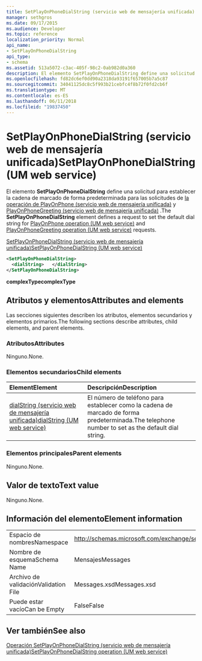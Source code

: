 ```yaml
---
title: SetPlayOnPhoneDialString (servicio web de mensajería unificada)
manager: sethgros
ms.date: 09/17/2015
ms.audience: Developer
ms.topic: reference
localization_priority: Normal
api_name:
- SetPlayOnPhoneDialString
api_type:
- schema
ms.assetid: 513a5072-c3ac-405f-98c2-0ab982d0a360
description: El elemento SetPlayOnPhoneDialString define una solicitud para establecer la cadena de marcado predeterminado para la operación de PlayOnPhone (servicio web de mensajería unificada) y las solicitudes de PlayOnPhoneGreeting operación (servicio web de mensajería unificada).
ms.openlocfilehash: fd82dc6ef0dd90a2318da93191f657005b7a5c87
ms.sourcegitcommit: 34041125dc8c5f993b21cebfc4f8b72f0fd2cb6f
ms.translationtype: MT
ms.contentlocale: es-ES
ms.lasthandoff: 06/11/2018
ms.locfileid: "19837450"
---
```

# <a name="setplayonphonedialstring-um-web-service"></a><span data-ttu-id="ac3ef-103">SetPlayOnPhoneDialString (servicio web de mensajería unificada)</span><span class="sxs-lookup"><span data-stu-id="ac3ef-103">SetPlayOnPhoneDialString (UM web service)</span></span>

<span data-ttu-id="ac3ef-104">El elemento **SetPlayOnPhoneDialString** define una solicitud para establecer la cadena de marcado de forma predeterminada para las solicitudes de [la operación de PlayOnPhone (servicio web de mensajería unificada)](playonphone-operation-um-web-service.md) y [PlayOnPhoneGreeting (servicio web de mensajería unificada)](playonphonegreeting-operation-um-web-service.md) .</span><span class="sxs-lookup"><span data-stu-id="ac3ef-104">The **SetPlayOnPhoneDialString** element defines a request to set the default dial string for [PlayOnPhone operation (UM web service)](playonphone-operation-um-web-service.md) and [PlayOnPhoneGreeting operation (UM web service)](playonphonegreeting-operation-um-web-service.md) requests.</span></span> 
  
[<span data-ttu-id="ac3ef-105">SetPlayOnPhoneDialString (servicio web de mensajería unificada)</span><span class="sxs-lookup"><span data-stu-id="ac3ef-105">SetPlayOnPhoneDialString (UM web service)</span></span>](setplayonphonedialstring-um-web-service.md)
  
```xml
<SetPlayOnPhoneDialString>
  <dialString>   </dialString>
</SetPlayOnPhoneDialString>
```

 <span data-ttu-id="ac3ef-106">**complexType**</span><span class="sxs-lookup"><span data-stu-id="ac3ef-106">**complexType**</span></span>
## <a name="attributes-and-elements"></a><span data-ttu-id="ac3ef-107">Atributos y elementos</span><span class="sxs-lookup"><span data-stu-id="ac3ef-107">Attributes and elements</span></span>

<span data-ttu-id="ac3ef-108">Las secciones siguientes describen los atributos, elementos secundarios y elementos primarios.</span><span class="sxs-lookup"><span data-stu-id="ac3ef-108">The following sections describe attributes, child elements, and parent elements.</span></span>
  
### <a name="attributes"></a><span data-ttu-id="ac3ef-109">Atributos</span><span class="sxs-lookup"><span data-stu-id="ac3ef-109">Attributes</span></span>

<span data-ttu-id="ac3ef-110">Ninguno.</span><span class="sxs-lookup"><span data-stu-id="ac3ef-110">None.</span></span>
  
### <a name="child-elements"></a><span data-ttu-id="ac3ef-111">Elementos secundarios</span><span class="sxs-lookup"><span data-stu-id="ac3ef-111">Child elements</span></span>

|<span data-ttu-id="ac3ef-112">**Element**</span><span class="sxs-lookup"><span data-stu-id="ac3ef-112">**Element**</span></span>|<span data-ttu-id="ac3ef-113">**Descripción**</span><span class="sxs-lookup"><span data-stu-id="ac3ef-113">**Description**</span></span>|
|:-----|:-----|
|[<span data-ttu-id="ac3ef-114">dialString (servicio web de mensajería unificada)</span><span class="sxs-lookup"><span data-stu-id="ac3ef-114">dialString (UM web service)</span></span>](dialstring-um-web-service.md) <br/> |<span data-ttu-id="ac3ef-115">El número de teléfono para establecer como la cadena de marcado de forma predeterminada.</span><span class="sxs-lookup"><span data-stu-id="ac3ef-115">The telephone number to set as the default dial string.</span></span>  <br/> |
   
### <a name="parent-elements"></a><span data-ttu-id="ac3ef-116">Elementos principales</span><span class="sxs-lookup"><span data-stu-id="ac3ef-116">Parent elements</span></span>

<span data-ttu-id="ac3ef-117">Ninguno.</span><span class="sxs-lookup"><span data-stu-id="ac3ef-117">None.</span></span>
  
## <a name="text-value"></a><span data-ttu-id="ac3ef-118">Valor de texto</span><span class="sxs-lookup"><span data-stu-id="ac3ef-118">Text value</span></span>

<span data-ttu-id="ac3ef-119">Ninguno.</span><span class="sxs-lookup"><span data-stu-id="ac3ef-119">None.</span></span>
  
## <a name="element-information"></a><span data-ttu-id="ac3ef-120">Información del elemento</span><span class="sxs-lookup"><span data-stu-id="ac3ef-120">Element information</span></span>

|||
|:-----|:-----|
|<span data-ttu-id="ac3ef-121">Espacio de nombres</span><span class="sxs-lookup"><span data-stu-id="ac3ef-121">Namespace</span></span>  <br/> |http://schemas.microsoft.com/exchange/services/2006/messages  <br/> |
|<span data-ttu-id="ac3ef-122">Nombre de esquema</span><span class="sxs-lookup"><span data-stu-id="ac3ef-122">Schema Name</span></span>  <br/> |<span data-ttu-id="ac3ef-123">Mensajes</span><span class="sxs-lookup"><span data-stu-id="ac3ef-123">Messages</span></span>  <br/> |
|<span data-ttu-id="ac3ef-124">Archivo de validación</span><span class="sxs-lookup"><span data-stu-id="ac3ef-124">Validation File</span></span>  <br/> |<span data-ttu-id="ac3ef-125">Messages.xsd</span><span class="sxs-lookup"><span data-stu-id="ac3ef-125">Messages.xsd</span></span>  <br/> |
|<span data-ttu-id="ac3ef-126">Puede estar vacío</span><span class="sxs-lookup"><span data-stu-id="ac3ef-126">Can be Empty</span></span>  <br/> |<span data-ttu-id="ac3ef-127">False</span><span class="sxs-lookup"><span data-stu-id="ac3ef-127">False</span></span>  <br/> |
   
## <a name="see-also"></a><span data-ttu-id="ac3ef-128">Ver también</span><span class="sxs-lookup"><span data-stu-id="ac3ef-128">See also</span></span>



[<span data-ttu-id="ac3ef-129">Operación SetPlayOnPhoneDialString (servicio web de mensajería unificada)</span><span class="sxs-lookup"><span data-stu-id="ac3ef-129">SetPlayOnPhoneDialString operation (UM web service)</span></span>](setplayonphonedialstring-operation-um-web-service.md)

